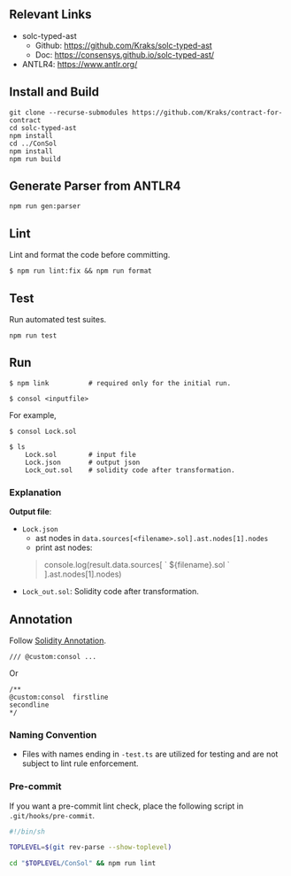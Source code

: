 ## Relevant Links
- solc-typed-ast
    - Github: https://github.com/Kraks/solc-typed-ast
    - Doc: https://consensys.github.io/solc-typed-ast/
- ANTLR4: https://www.antlr.org/

## Install and Build

```
git clone --recurse-submodules https://github.com/Kraks/contract-for-contract
cd solc-typed-ast
npm install
cd ../ConSol
npm install
npm run build
```

## Generate Parser from ANTLR4

```
npm run gen:parser
```

## Lint

Lint and format the code before committing.

```
$ npm run lint:fix && npm run format
```

## Test

Run automated test suites.

```
npm run test
```

## Run

```
$ npm link          # required only for the initial run.

$ consol <inputfile>
```

For example,

```
$ consol Lock.sol

$ ls
    Lock.sol        # input file
    Lock.json       # output json
    Lock_out.sol    # solidity code after transformation.
```

### Explanation

**Output file**:
- `Lock.json`
    - ast nodes in `data.sources[<filename>.sol].ast.nodes[1].nodes`
    - print ast nodes:
    > console.log(result.data.sources[ \` ${filename}.sol \` ].ast.nodes[1].nodes)
- `Lock_out.sol`: Solidity code after transformation.


## Annotation
Follow [Solidity Annotation](https://docs.soliditylang.org/en/v0.8.11/natspec-format.html).

```
/// @custom:consol ...
```

Or

```
/**
@custom:consol  firstline
secondline
*/
```

### Naming Convention

+ Files with names ending in `-test.ts` are utilized for testing and are not subject to lint rule enforcement.

### Pre-commit

If you want a pre-commit lint check, place the following script in `.git/hooks/pre-commit`.

```bash
#!/bin/sh

TOPLEVEL=$(git rev-parse --show-toplevel)

cd "$TOPLEVEL/ConSol" && npm run lint
```
